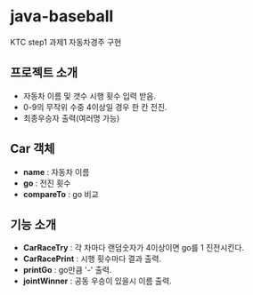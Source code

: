 # java-baseball
KTC step1 과제1 자동차경주 구현

## 프로젝트 소개
- 자동차 이름 및 갯수 시행 횟수 입력 받음.
- 0-9의 무작위 수중 4이상일 경우 한 칸 전진.
- 최종우승자 출력(여러명 가능)

## Car 객체
- **name** : 자동차 이름
- **go** : 전진 횟수
- **compareTo** : go 비교
  
## 기능 소개
- **CarRaceTry** : 각 차마다 랜덤숫자가 4이상이면 go를 1 진전시킨다.
- **CarRacePrint** : 시행 횟수마다 결과 출력.
- **printGo** : go만큼 '-' 출력.
- **jointWinner** : 공동 우승이 있을시 이름 출력.
